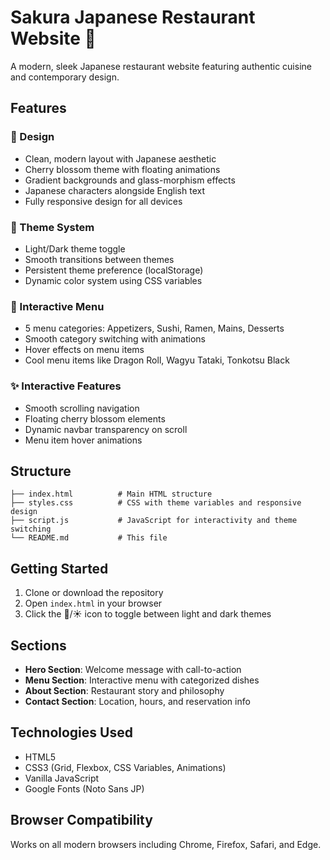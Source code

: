 # Sakura Japanese Restaurant Website 🌸

A modern, sleek Japanese restaurant website featuring authentic cuisine and contemporary design.

## Features

### 🎨 Design
- Clean, modern layout with Japanese aesthetic
- Cherry blossom theme with floating animations
- Gradient backgrounds and glass-morphism effects
- Japanese characters alongside English text
- Fully responsive design for all devices

### 🌙 Theme System
- Light/Dark theme toggle
- Smooth transitions between themes
- Persistent theme preference (localStorage)
- Dynamic color system using CSS variables

### 🍱 Interactive Menu
- 5 menu categories: Appetizers, Sushi, Ramen, Mains, Desserts
- Smooth category switching with animations
- Hover effects on menu items
- Cool menu items like Dragon Roll, Wagyu Tataki, Tonkotsu Black

### ✨ Interactive Features
- Smooth scrolling navigation
- Floating cherry blossom elements
- Dynamic navbar transparency on scroll
- Menu item hover animations

## Structure

```
├── index.html          # Main HTML structure
├── styles.css          # CSS with theme variables and responsive design
├── script.js           # JavaScript for interactivity and theme switching
└── README.md           # This file
```

## Getting Started

1. Clone or download the repository
2. Open `index.html` in your browser
3. Click the 🌙/☀️ icon to toggle between light and dark themes

## Sections

- **Hero Section**: Welcome message with call-to-action
- **Menu Section**: Interactive menu with categorized dishes
- **About Section**: Restaurant story and philosophy
- **Contact Section**: Location, hours, and reservation info

## Technologies Used

- HTML5
- CSS3 (Grid, Flexbox, CSS Variables, Animations)
- Vanilla JavaScript
- Google Fonts (Noto Sans JP)

## Browser Compatibility

Works on all modern browsers including Chrome, Firefox, Safari, and Edge.
